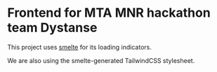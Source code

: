 # Frontend for MTA MNR hackathon team Dystanse

This project uses [smelte](https://smeltejs.com) for its loading indicators.

We are also using the smelte-generated TailwindCSS stylesheet.
